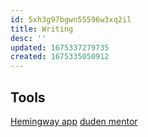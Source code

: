 ```yaml
---
id: 5xh3g97bgwn55596w3xq2il
title: Writing
desc: ''
updated: 1675337279735
created: 1675335050912
---
```

## Tools

[Hemingway app](https://hemingwayapp.com)
[duden mentor](https://mentor.duden.de)